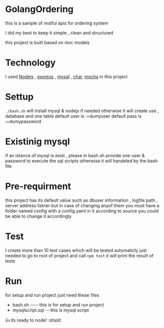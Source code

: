# GolangOrdering
this is a sample of restful apis for ordering system

I did my best to keep it simple , clean and structured 

this project is built based on mvc models 

# Technology
I used [Nodejs](https://nodejs.org)  , [express](http://expressjs.com) , [mysql](https://www.mysql.com) , [chai](https://www.chaijs.com), [mocha](https://mochajs.org) in this project

# Settup
``` ./bash.sh ``` 
will install mysql & nodejs if needed otherwise it will create use , database and one table
default user is :=dumyuser
default pass is :=dumypassword

# Existinig mysql
if an istance of mysql is exist , please in bash.sh provide one user & password 
to execute the sql scripts
otherwise it will handeled by the bash file

# Pre-requirment
this project has its default value such as 
dbuser information , logfile path , server address listner 
but in case of changing anyof them 
you must have a folder named config
with a config.yaml in it according to source 
you could be able to change it accordingly

# Test
I create more than 10 test cases which will be tested automaticly
just needed to go to root of project and call
``` npm test ```
it will print the result of tests

# Run
for setup and run project just need these files
- bash.sh ---- this is for setup and run project
- mysqlscript.sql -- this is mysql script

:+1: its ready to node! :shipit:
